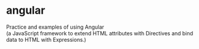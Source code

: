 # angular<br>
Practice and examples of using Angular<br>
(a JavaScript framework to extend HTML attributes with Directives and bind data to HTML with Expressions.)

